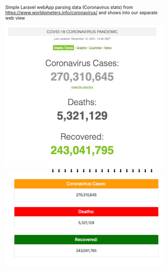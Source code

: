 Simple Laravel webApp parsing data (Coronavirus stats) from https://www.worldometers.info/coronavirus/
and shows into our separate web view


<img src="resources/img/Screen Shot 2021-12-12 at 2.38.03 PM.png" >
&nbsp;&nbsp;&nbsp;&nbsp;&nbsp;&nbsp;&nbsp;&nbsp;&nbsp;&nbsp;&nbsp;&nbsp;&nbsp;&nbsp;&nbsp;&nbsp;&nbsp;&nbsp;&nbsp;&nbsp;&nbsp;&nbsp;&nbsp;&nbsp;&nbsp;&nbsp;&nbsp;&nbsp;&nbsp;&nbsp;&nbsp;&nbsp;&nbsp;&nbsp;&nbsp;&nbsp;&nbsp;&#11015; &nbsp;&#11015; &nbsp;&#11015; &nbsp;&#11015;&nbsp; &#11015;&nbsp; &#11015; &nbsp;&#11015; &nbsp;&#11015; &nbsp;&#11015;&nbsp; &#11015;&nbsp; &#11015; &nbsp;&#11015; &nbsp;&#11015; &nbsp;&#11015; &nbsp;&#11015; &nbsp;&#11015;&nbsp; &#11015; &nbsp;
<img src="resources/img/Screen Shot 2021-12-12 at 2.38.46 PM.png" >

